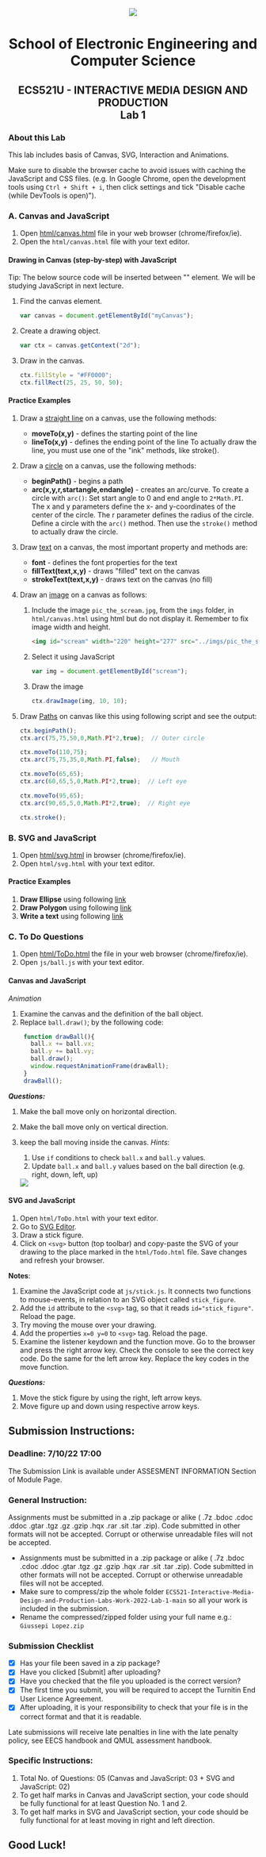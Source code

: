 <div align="center">
  <img src="https://cdn.theuniguide.co.uk/uploads/image/file/11260/Queen_Mary_University_of_London.png" />

# School of Electronic Engineering and Computer  Science

## ECS521U - INTERACTIVE MEDIA DESIGN AND PRODUCTION<br>Lab 1
</div>


### About this Lab
This lab includes basis of Canvas, SVG, Interaction and Animations.

Make sure to disable the browser cache to avoid issues with caching the JavaScript and CSS files. (e.g. In Google Chrome, open the development tools using  `Ctrl + Shift + i`, then click settings and tick "Disable cache (while DevTools is open)").

### A. Canvas and JavaScript

1. Open [html/canvas.html](https://github.com/giussepi/ECS521-Interactive-Media-Design-and-Production-Labs-Work-2022/blob/master/lab-1/html/canvas.html) file in your web browser (chrome/firefox/ie).
2. Open the `html/canvas.html` file with your text editor.

#### Drawing in Canvas (step-by-step) with JavaScript
Tip: The below source code will be inserted between "<script></script>" element. We will be studying JavaScript in next lecture.

1. Find the canvas element.
    ``` js
    var canvas = document.getElementById("myCanvas");
    ```
2. Create a drawing object.
    ``` js
    var ctx = canvas.getContext("2d");
	```
3. Draw in the canvas. <br/>
   ```js
   ctx.fillStyle = "#FF0000";
   ctx.fillRect(25, 25, 50, 50);
   ```

#### Practice Examples

1. Draw a [straight line](https://www.w3schools.com/graphics/canvas_coordinates.asp) on a canvas, use the following methods:
   * **moveTo(x,y)** - defines the starting point of the line
   * **lineTo(x,y)** - defines the ending point of the line
	 To actually draw the line, you must use one of the "ink" methods, like stroke().

2. Draw a [circle](https://www.w3schools.com/graphics/canvas_coordinates.asp) on a canvas, use the following methods:
    * **beginPath()** - begins a path
    * **arc(x,y,r,startangle,endangle)** - creates an arc/curve. To create a circle with `arc()`: Set start angle to 0 and end angle to `2*Math.PI`. The x and y parameters define the x- and y-coordinates of the center of the circle. The r parameter defines the radius of the circle.
   Define a circle with the `arc()` method. Then use the `stroke()` method to actually draw the circle.

3. Draw [text](https://www.w3schools.com/graphics/canvas_text.asp) on a canvas, the most important property and methods are:
    * **font** - defines the font properties for the text
    * **fillText(text,x,y)** - draws "filled" text on the canvas
    * **strokeText(text,x,y)** - draws text on the canvas (no fill)

4. Draw an [image](https://www.w3schools.com/graphics/canvas_images.asp) on a canvas as follows:
   1. Include the image `pic_the_scream.jpg`, from the `imgs` folder, in `html/canvas.html` using html but do not display it. Remember to fix image width and height.
	  ``` html
	  <img id="scream" width="220" height="277" src="../imgs/pic_the_scream.jpg" alt="scream picture" style="display:none;">
	  ```
   2. Select it using JavaScript
	  ``` js
	  var img = document.getElementById("scream");
	  ```
   3. Draw the image
      ``` js
	  ctx.drawImage(img, 10, 10);
	  ```

5. Draw [Paths](https://www.w3schools.com/tags/ref_canvas.asp) on canvas like this using following script and see the output:
    ``` js
    ctx.beginPath();
    ctx.arc(75,75,50,0,Math.PI*2,true);  // Outer circle

    ctx.moveTo(110,75);
    ctx.arc(75,75,35,0,Math.PI,false);   // Mouth

    ctx.moveTo(65,65);
    ctx.arc(60,65,5,0,Math.PI*2,true);  // Left eye

    ctx.moveTo(95,65);
    ctx.arc(90,65,5,0,Math.PI*2,true);  // Right eye

    ctx.stroke();
    ```
### B. SVG and JavaScript

1. Open [html/svg.html](https://github.com/giussepi/ECS521-Interactive-Media-Design-and-Production-Labs-Work-2022/blob/master/lab-1/html/svg.html) in browser (chrome/firefox/ie).
2. Open `html/svg.html` with your text editor.

#### Practice Examples

1. **Draw Ellipse** using following [link](https://www.w3schools.com/graphics/svg_ellipse.asp)
2. **Draw Polygon** using following [link](https://www.w3schools.com/graphics/svg_polygon.asp)
3. **Write a text** using following [link](https://www.w3schools.com/graphics/svg_text.asp)

### C. To Do Questions

1. Open [html/ToDo.html](https://github.com/giussepi/ECS521-Interactive-Media-Design-and-Production-Labs-Work-2022/blob/master/lab-1/html/ToDo.html) the file in your web browser (chrome/firefox/ie).
2. Open `js/ball.js` with your text editor.

#### Canvas and JavaScript

_Animation_
1. Examine the canvas and the definition of the ball object.
2. Replace `ball.draw()`; by the following code:
   ``` js
    function drawBall(){
      ball.x += ball.vx;
      ball.y += ball.vy;
      ball.draw();
      window.requestAnimationFrame(drawBall);
    }
    drawBall();
   ```

**_Questions:_**
1. Make the ball move only on horizontal direction.
2. Make the ball move only on vertical direction.
3. keep the ball moving inside the canvas.
   _Hints_:
   1. Use `if` conditions to check `ball.x` and `ball.y` values.
   2. Update `ball.x` and `ball.y` values  based on the ball direction (e.g. right, down, left, up)

   <img src="imgs/ball.gif" />

#### SVG and JavaScript

1. Open `html/ToDo.html` with your text editor.
2. Go to [SVG Editor](https://svgedit.netlify.app/editor/index.html).
3. Draw a stick figure.
4. Click on `<svg>` button (top toolbar) and copy-paste the SVG of your drawing
   to the place marked in the `html/Todo.html` file. Save changes and refresh your
   browser.

**Notes**:
1. Examine the JavaScript code at `js/stick.js`. It connects two functions to mouse-events, in relation to an SVG object called `stick_figure`.
2. Add the `id` attribute to the `<svg>` tag, so that it reads `id="stick_figure"`. Reload the page.
3. Try moving the mouse over your drawing.
4. Add the properties `x=0 y=0` to `<svg>` tag. Reload the page.
5. Examine the listener keydown and the function move. Go to the browser and press the right arrow key. Check the console to see the correct key code. Do the same for the left arrow key. Replace the key codes in the move function.

**_Questions:_**
1. Move the stick figure by using the right, left arrow keys.
2. Move figure up and down using respective arrow keys.


## Submission Instructions:
### Deadline: 7/10/22 17:00
The Submission Link is available under ASSESMENT INFORMATION Section of Module Page.

### General Instruction:
Assignments must be submitted in a .zip package or alike ( .7z .bdoc .cdoc .ddoc .gtar .tgz .gz .gzip .hqx .rar .sit .tar .zip). Code submitted in other formats will not be accepted. Corrupt or otherwise unreadable files will not be accepted.
- Assignments must be submitted in a .zip package or alike ( .7z .bdoc .cdoc .ddoc .gtar .tgz .gz .gzip .hqx .rar .sit .tar .zip). Code submitted in other formats will not be accepted. Corrupt or otherwise unreadable files will not be accepted.
- Make sure to compress/zip the whole folder `ECS521-Interactive-Media-Design-and-Production-Labs-Work-2022-Lab-1-main` so all your work is included in the submission.
- Rename the compressed/zipped folder using your full name e.g.: `Giussepi Lopez.zip`

### Submission Checklist
- [x] Has your file been saved in a zip package?
- [x] Have you clicked [Submit] after uploading?
- [x] Have you checked that the file you uploaded is the correct version?
- [x] The first time you submit, you will be required to accept the Turnitin End User Licence Agreement.
- [x] After uploading, it is your responsibility to check that your file is in the correct format and that it is readable.

Late submissions will receive late penalties in line with the late penalty policy, see EECS handbook and QMUL assessment handbook.

### Specific Instructions:
1. Total No. of Questions: 05 (Canvas and JavaScript: 03 + SVG and JavaScript: 02)
2. To get half marks in Canvas and JavaScript section, your code should be fully functional for at least Question No. 1 and 2.
3. To get half marks in SVG and JavaScript section, your code should be fully functional for at least moving in right and left direction.

## Good Luck!

